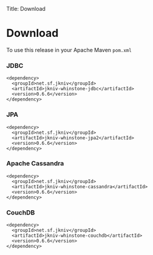 Title: Download

# Download

To use this release in your Apache Maven `pom.xml`

### JDBC

    <dependency>
      <groupId>net.sf.jkniv</groupId>
      <artifactId>jkniv-whinstone-jdbc</artifactId>
      <version>0.6.6</version>
    </dependency>

### JPA

    <dependency>
      <groupId>net.sf.jkniv</groupId>
      <artifactId>jkniv-whinstone-jpa2</artifactId>
      <version>0.6.6</version>
    </dependency>

### Apache Cassandra

    <dependency>
      <groupId>net.sf.jkniv</groupId>
      <artifactId>jkniv-whinstone-cassandra</artifactId>
      <version>0.6.6</version>
    </dependency>

### CouchDB

    <dependency>
      <groupId>net.sf.jkniv</groupId>
      <artifactId>jkniv-whinstone-couchdb</artifactId>
      <version>0.6.6</version>
    </dependency>
    
